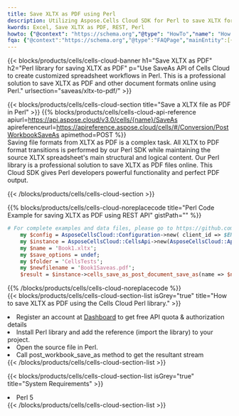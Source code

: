 ```yaml
---
title: Save XLTX as PDF using Perl 
description: Utilizing Aspose.Cells Cloud SDK for Perl to save XLTX format file as PDF format file. 
kwords: Excel, Save XLTX as PDF, REST, Perl
howto: {"@context": "https://schema.org","@type": "HowTo","name": "How to save XLTX as PDF using the Cells Cloud Perl library.","description": "How to save XLTX as PDF using the Cells Cloud Perl library.","image": {"@type": "ImageObject"},"url": "/perl/saveas/xltx-to-pdf/","step": [{ "@type": "HowToStep","name": "How to save XLTX as PDF using the Cells Cloud Perl library. step 1", "image": {"@type": "ImageObject",},"url": "/perl/saveas/xltx-to-pdf/","text": "Register an account at <a href='https://dashboard.aspose.cloud/'>Dashboard</a> to get free API quota & authorization details",},{ "@type": "HowToStep","name": "How to save XLTX as PDF using the Cells Cloud Perl library. step 1", "image": {"@type": "ImageObject",},"url": "/perl/saveas/xltx-to-pdf/","text": "Install Perl library and add the reference (import the library) to your project.",},{ "@type": "HowToStep","name": "How to save XLTX as PDF using the Cells Cloud Perl library. step 1", "image": {"@type": "ImageObject",},"url": "/perl/saveas/xltx-to-pdf/","text": "Open the source file in Perl.",},{ "@type": "HowToStep","name": "How to save XLTX as PDF using the Cells Cloud Perl library. step 1", "image": {"@type": "ImageObject",},"url": "/perl/saveas/xltx-to-pdf/","text": "Call post_workbook_save_as method to get the resultant stream",}, ],"supply": {"@type": "HowToSupply","name": "document"},"tool": [{"@type": "HowToTool","name": "VIM, Visual Studio Code, Eclipse"},{"@type": "HowToTool","name": "Aspose Cells"}],"totalTime": "PT6M"}
fqa: {"@context":"https://schema.org","@type":"FAQPage","mainEntity":[{"@type":"Question","name":"Why save file as other formats file in C# using REST API?","acceptedAnswer":{"@type":"Answer","text":"Documents are encoded in many ways, and some files may be incompatible with the software you use. To open and read such files, just save them as appropriate file formats.<br/><ol><li>Install .NET SDK and add the reference (import the library) to your project.</li><li>Open the source file in C# using REST API.</li><li>Call the PostWorkbookSaveAsRequest() method, passing an output filename with required extension.</li><li>Get the result of save as a separate file.</li></ol>"}},{"@type":"Question","name":"What file formats can I save as with your C# library?","acceptedAnswer":{"@type":"Answer","text":"We support a variety of file formats for conversion using .NET library, including XLSX, Excel, xls , PDF, CSV, HTML, Markdown, XML, PNG, JPG, TIFF, Json, TXT and many more."}},{"@type":"Question","name":"What is the maximum allowed file size for conversion using this .NET library?","acceptedAnswer":{"@type":"Answer","text":"There are no file size limits for format conversions using .NET library."}}]}
---
```



{{< blocks/products/cells/cells-cloud-banner h1="Save XLTX as PDF" h2="Perl library for saving XLTX as PDF" p="Use SaveAs API of Cells Cloud to create customized spreadsheet workflows in Perl. This is a professional solution to save XLTX as PDF and other document formats online using Perl." urlsection="saveas/xltx-to-pdf/" >}}

{{< blocks/products/cells/cells-cloud-section  title="Save a XLTX file as PDF in Perl" >}}
{{% blocks/products/cells/cells-cloud-api-reference  apiurl=https://api.aspose.cloud/v3.0/cells/{name}/SaveAs  apireferenceurl=https://apireference.aspose.cloud/cells/#/Conversion/PostWorkbookSaveAs  apimethod=POST %}}
<br/>
Saving file formats from XLTX as PDF is a complex task. All XLTX to PDF format transitions is performed by our Perl SDK while maintaining the source XLTX spreadsheet's main structural and logical content. Our Perl library is a professional solution to save XLTX as PDF files online. This Cloud SDK gives Perl developers powerful functionality and perfect PDF output.

{{< /blocks/products/cells/cells-cloud-section >}}

{{% blocks/products/cells/cells-cloud-noreplacecode title="Perl Code Example for saving XLTX as PDF using REST API" gistPath="" %}}
  
```perl
# For complete examples and data files, please go to https://github.com/aspose-cells-cloud/aspose-cells-cloud-perl/
    my $config = AsposeCellsCloud::Configuration->new( client_id => $ENV{'ProductClientId'}, client_secret => $ENV{'ProductClientSecret'});
    my $instance = AsposeCellsCloud::CellsApi->new(AsposeCellsCloud::ApiClient->new( $config));
    my $name = 'Book1.xltx';
    my $save_options = undef;
    my $folder = 'CellsTests';
    my $newfilename = 'Book1Saveas.pdf';
    $result = $instance->cells_save_as_post_document_save_as(name => $name,save_options => $save_options, newfilename => $newfilename, folder => $folder);
```
  
{{% /blocks/products/cells/cells-cloud-noreplacecode  %}}
<br/>
{{< blocks/products/cells/cells-cloud-section-list isGrey="true"  title="How to save XLTX as PDF using the Cells Cloud Perl library." >}}
<li>Register an account at <a href="https://dashboard.aspose.cloud/">Dashboard</a> to get free API quota & authorization details</li>
<li>Install Perl library and add the reference (import the library) to your project.</li>
<li>Open the source file in Perl.</li>
<li>Call post_workbook_save_as method to get the resultant stream</li>
{{< /blocks/products/cells/cells-cloud-section-list >}}

{{< blocks/products/cells/cells-cloud-section-list isGrey="true"  title="System Requirements" >}}
<li>Perl 5</li>
{{< /blocks/products/cells/cells-cloud-section-list >}}
